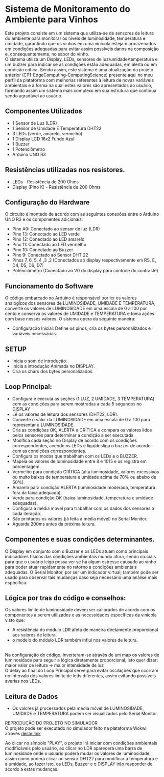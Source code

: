 # Sistema de Monitoramento do Ambiente para Vinhos
Este projeto consiste em um sistema que utiliza-se de sensores de leitura do ambiente para monitorar os níveis de luminosidade, temperatura e umidade, garantindo que os vinhos em uma vinícola estejam armazenados em condições adequadas para evitar assim possíveis danos na composição e, consequentemente, no sabor do vinho.
<br> O sistema utiliza um Display, LEDs, sensores de luz/umidade/temperatura e um buzzer para indicar se as condições estão adequadas, em alerta ou em condição crítica. Sendo assim, este sistema é uma atualização do projeto anterior (CP1-EdgeComputing-ComputingScience) presente aqui no meu perfil da plataforma com melhorias referentes à leitura de novas variáveis ambientais e à forma na qual estes valores são apresentados ao usuário, formando assim um sistema mais complexo em sua estrutura que continua sendo agradável ao usuário.


## Componentes Utilizados

- 1 Sensor de Luz (LDR)
- 1 Sensor de Umidade E Temperatura DHT22
- 3 LEDs (verde, amarelo, vermelho)
- 1 Display LCD 16x2 Fundo Azul
- 1 Buzzer
- 1 Potenciômetro
- Arduino UNO R3

## Resistências utilizadas nos resistores.
- LEDs - Resistência de 200 Ohms
- Display (Pino K) - Resistência de 200 Ohms


## Configuração do Hardware
O circuito é montado de acordo com as seguintes conexões entre o Arduino UNO R3 e os componentes adicionais:

- Pino A0: Conectado ao sensor de luz (LDR)
- Pino 13: Conectado ao LED verde
- Pino 12: Conectado ao LED amarelo
- Pino 11: Conectado ao LED vermelho
- Pino 10: Conectado ao Buzzer
- Pino 9: Conectado ao Sensor DHT 22
- Pinos 7, 6, 5, 4 ,3 ,2 (Conectados ao display respectivamente em RS, E, D4, D5, D6, D7)
- Potenciômetro (Conectado ao V0 do display para controle do contraste)



## Funcionamento do Software
O código embarcado no Arduino é responsável por ler os valores analógicos dos sensores de LUMINOSIDADE, UMIDADE E TEMPERATURA, convertê os valores de LUMINOSIDADE em uma escala de 0 a 100 por cento e conserva os valores de UMIDADE e TEMPERATURA e toma ações com base nesses valores. O sistema opera da seguinte maneira:

- Configuração Inicial: Define os pinos, cria os bytes personalizados e variáveis necessárias.

## SETUP
- Inicia o som de introdução.
- Inicia a introdução Animada no DISPLAY.
- Cria os chars dos bytes personalizados.

## Loop Principal:
- Configura e executa as seções (1 LUZ, 2 UMIDADE, 3 TEMPERATURA) com as condições para serem mostradas a cada 5 segundos no DISPLAY
- Lê os valores de leitura dos sensores (DHT22, LDR).
- Converte o valor da LUMINOSIDADE em uma escala de 0 a 100 para representar a LUMINOSIDADE.
- Cria as condições OK, ALERTA e CRÍTICA e compara os valores lidos pelos sensores para determinar a condição a ser executada.
- Modifica cada seção no Display de acordo com os condições correspondentes, acende os LEDs e liga/desliga o buzzer de acordo com as condições correspondentes.
- Configura os modos que trabalham com os LEDs e o BUZZER.
- Mapeia os valores de luminosidade entre 8 e 1015 e os registra em porcentagem.
- Vermelho para condição CRÍTICA (alta luminosidade, valores excessivos ou muito baixos de temperatura e umidade acima de 70% ou abaixo de 50%).
- Amarelo para condição ALERTA (luminosidade moderada, temperatura fora da faixa adequada).
- Verde para condição OK (baixa luminosidade, temperatura e umidade adequadas).
- Configura a média móvel para trabalhar com os dados dos sensores a cada iteração.
- São printados os valores (já feita a média móvel) no Serial Monitor.
- Aguarda 200ms antes da próxima leitura.


## Componentes e suas condições determinantes.
O Display em conjunto com o Buzzer e os LEDs atuam como principais indicadores físicos das condições ambientais mundo afora, sendo cruciais para que o usuário leigo possa ver se há algum estresse causado ao vinho para poder atuar rapidamente no retorno a condições ambientais adequadas. O Serial Monitor, por ser um indicador virtual, também pode ser usado para observar tais mudanças caso seja necessário uma análise mais específica.


## Lógica por tras do código e conselhos:
Os valores limite de luminosidade devem ser calibrados de acordo com os componentes a serem utilizados e as necessidades específicas da vinícola visto que:
- A resistência do módulo LDR afeta de maneira diretamente proporcional aos valores de leitura.
- o modelo do módulo LDR também influi nos valores de leitura.

<br> Na configuração do código, inverteram-se através de um map os valores de luminosidade para seguir a lógica diretamente proporcional, isto quer dizer:
<br>
maior valor de leitura -> maior intensidade de luz
<br> O delay ao final do Loop Principal serve para evitar oscilações que ocorram no intervalo dos valores limite de leds diferentes, assim evitando possíveis 
averias nos LEDs.

## Leitura de Dados
- Os valores já processados pela média móvel de LUMINOSIDADE, UMIDADE e TEMPERATURA podem ser visualizados pelo Serial Monitor.


REPRODUÇÃO DO PROJETO NO SIMULADOR 
<br> O projeto pode ser executado no simulador feito na plataforma Wokwi através [deste link](https://wokwi.com/projects/396093448737273857)


Ao clicar no símbolo "PLAY", o projeto irá iniciar com condições ambientais modificáveis pelo usuário, ao clicar no LDR aparecerá uma barra de luminosidade onde o usuario poderá mudar os valores de luminosidade, assim como poderá clicar no sensor DHT22 para modificar a temperatura e a umidade, ao fazer isto, os LEDs, Buzzer e o DISPLAY irão responder de acordo a estas mudanças.





